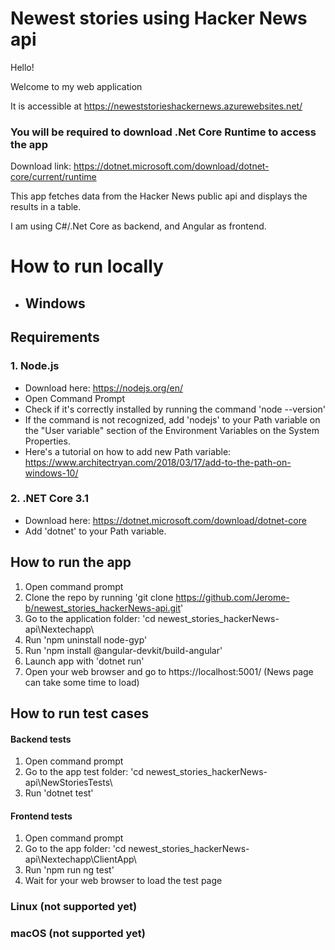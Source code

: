 # Newest stories using Hacker News api

Hello!

Welcome to my web application

It is accessible at https://neweststorieshackernews.azurewebsites.net/
### You will be required to download .Net Core Runtime to access the app
Download link: https://dotnet.microsoft.com/download/dotnet-core/current/runtime

This app fetches data from the Hacker News public api and displays the results in a table.

I am using C#/.Net Core as backend, and Angular as frontend.

# How to run locally
 * ## Windows
## Requirements

### 1. Node.js
* Download here: https://nodejs.org/en/ 
* Open Command Prompt
* Check if it's correctly installed by running the command 'node --version'
* If the command is not recognized, add 'nodejs' to your Path variable on the "User variable" section of the Environment Variables on the System Properties.
* Here's a tutorial on how to add new Path variable: https://www.architectryan.com/2018/03/17/add-to-the-path-on-windows-10/

### 2. .NET Core 3.1&nbsp;
* Download here: https://dotnet.microsoft.com/download/dotnet-core 
* Add 'dotnet' to your Path variable.
 
## How to run the app

1. Open command prompt 
2. Clone the repo by running 'git clone https://github.com/Jerome-b/newest_stories_hackerNews-api.git'
3. Go to the application folder: 'cd newest_stories_hackerNews-api\Nextechapp\
4. Run 'npm uninstall node-gyp'
5. Run 'npm install @angular-devkit/build-angular'
6. Launch app with 'dotnet run' 
7. Open your web browser and go to https://localhost:5001/
(News page can take some time to load)

## How to run test cases

#### Backend tests
1. Open command prompt
2. Go to the app test folder: 'cd newest_stories_hackerNews-api\NewStoriesTests\
3. Run 'dotnet test'

#### Frontend tests
1. Open command prompt
2. Go to the app folder: 'cd newest_stories_hackerNews-api\Nextechapp\ClientApp\
3. Run 'npm run ng test'
4. Wait for your web browser to load the test page

### Linux (not supported yet)
### macOS (not supported yet)

